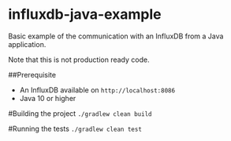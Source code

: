 # influxdb-java-example
Basic example of the communication with an InfluxDB from a Java application.

Note that this is not production ready code.

##Prerequisite
* An InfluxDB available on ``http://localhost:8086``
* Java 10 or higher

#Building the project
``./gradlew clean build``

#Running the tests
``./gradlew clean test``